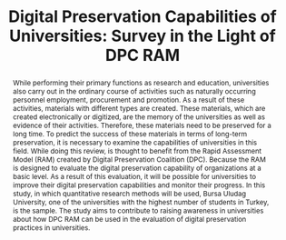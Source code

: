 ---
abstract: While performing their primary functions as research and education, universities
  also carry out in the ordinary course of activities such as naturally occurring
  personnel employment, procurement and promotion.  As a result of these activities,
  materials with different types are created.  These materials, which are created
  electronically or digitized, are the memory of the universities as well as evidence
  of their activities.  Therefore, these materials need to be preserved for a long
  time.  To predict the success of these materials in terms of long-term preservation,
  it is necessary to examine the capabilities of universities in this field.  While
  doing this review, is thought to benefit from the Rapid Assessment Model (RAM) created
  by Digital Preservation Coalition (DPC).  Because the RAM is designed to evaluate
  the digital preservation capability of organizations at a basic level. As a result
  of this evaluation, it will be possible for universities to improve their digital
  preservation capabilities and monitor their progress.  In this study, in which quantitative
  research methods will be used, Bursa Uludag University, one of the universities
  with the highest number of students in Turkey, is the sample.   The study aims to
  contribute to raising awareness in universities about how DPC RAM can be used in
  the evaluation of digital preservation practices in universities.
creators:
- Özhan Sağlık
date: null
document_url: https://osf.io/download/a2x8v/
grand_parent: iPRES
institutions:
- Bursa Uludag University
keywords:
- dpc_ram
- digital_preservation_in_universities
- bursa_uludag_university
landing_page_url: https://osf.io/wbu5g/
language: eng
layout: publication
license: CC-BY 4.0 International
notes_url: null
parent: iPRES 2022
publication_type: poster
size: null
slides_url: https://osf.io/download/sv5p8/
source_name: iPRES:osf:wbu5g
stream_url: https://osf.io/download/tjw36/
title: 'Digital Preservation Capabilities of Universities: Survey in the Light of
  DPC RAM'
year: 2022
---